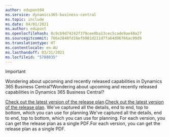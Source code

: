 ```yaml
---
author: edupont04
ms.service: dynamics365-business-central
ms.topic: include
ms.date: 04/01/2021
ms.author: edupont
ms.openlocfilehash: 8c9cb9d74242f379cee0ba13cec5cade9ae48a27
ms.sourcegitcommit: 766e2840fd16efb901d211d7fa64d96766ac99d9
ms.translationtype: HT
ms.contentlocale: en-AU
ms.lasthandoff: 03/31/2021
ms.locfileid: "5788035"
---
```

> [!IMPORTANT]
>
> <span data-ttu-id="8d71b-101">Wondering about upcoming and recently released capabilities in Dynamics 365 Business Central?</span><span class="sxs-lookup"><span data-stu-id="8d71b-101">Wondering about upcoming and recently released capabilities in Dynamics 365 Business Central?</span></span>
>
> <span data-ttu-id="8d71b-102">[Check out the latest version of the release plan](/dynamics365/release-plans/).</span><span class="sxs-lookup"><span data-stu-id="8d71b-102">[Check out the latest version of the release plan](/dynamics365/release-plans/).</span></span> <span data-ttu-id="8d71b-103">We've captured all the details, end to end, top to bottom, which you can use for planning.</span><span class="sxs-lookup"><span data-stu-id="8d71b-103">We've captured all the details, end to end, top to bottom, which you can use for planning.</span></span> <span data-ttu-id="8d71b-104">For each version, you can get the release plan as a single PDF.</span><span class="sxs-lookup"><span data-stu-id="8d71b-104">For each version, you can get the release plan as a single PDF.</span></span>